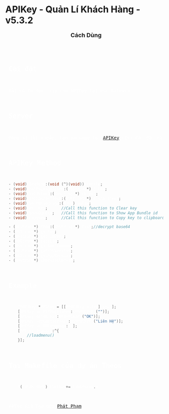 # APIKey - Quản Lí Khách Hàng - v5.3.2
<p align="center">
  <font size="4">
    <b>Cách Dùng</b>
  </font>
</p>
<div style="background-color: #; color: #ffffff; padding: 10px; border-radius: 5px;">
<pre>

## Cài đặt
Tải về Folder .zip của APIKey tại mục Release
## Server
Đăng kí tài khoản, tạo package tại [APIKey](https://v2.ppapikey.xyz)
Link Cài đặt cấu hình [APIKey](https://raw.githubusercontent.com/pp7803/APIKey/main/AppConfig/ppapikey.mobileconfig)
## APIKey Method
```Objective-C
- (void) loading:(void (^)(void))execute;
- (void) setPackageToken:(NSString*) token;
- (void) setOKText:(NSString *) oktext;
- (void) setContactText:(NSString *) contacttext;
- (void) setENLanguage:(BOOL) value;
- (void) exitKey;      //Call this function to Clear key
- (void) showBundle;   //Call this function to Show App Bundle id
- (void) copyKey;      //Call this function to Copy key to clipboard

- (NSString*) tb64:(NSString *) text;//decrypt base64
- (NSString*) getKey;
- (NSString*) getTimeKey;
- (NSString*) getUDID;
- (NSString*) getDeviceName;
- (NSString*) getiOSVersion;
- (NSString*) getAppVersion;
- (NSString*) checkJailbreak;

```
## Example
```Objective-C
    PPAPIKey *APIKey = [[PPAPIKey alloc] init];
    [APIKey setPackageToken:NSSENCRYPT("")]; 
    [APIKey setOKText:NSSENCRYPT("OK")];
    [APIKey setContactText:NSSENCRYPT("Liên Hệ")];
    [APIKey setENLanguage:NO];
    [APIKey loading:^{
        //loadmenu()
    }];

```
## Tại Makefile của dự án Theos
```Objective-C
    $(TWEAK_NAME)_LDFLAGS+= libAPIKey.a
```
##Tác Giả
Tạo bởi [Phát Phạm](https://t.me/pdp7803).

